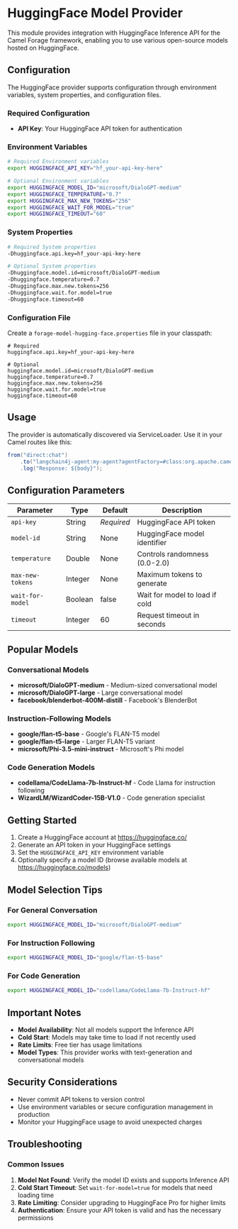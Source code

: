 # HuggingFace Model Provider

This module provides integration with HuggingFace Inference API for the Camel Forage framework, enabling you to use various open-source models hosted on HuggingFace.

## Configuration

The HuggingFace provider supports configuration through environment variables, system properties, and configuration files.

### Required Configuration

- **API Key**: Your HuggingFace API token for authentication

### Environment Variables

```bash
# Required Environment variables
export HUGGINGFACE_API_KEY="hf_your-api-key-here"

# Optional Environment variables
export HUGGINGFACE_MODEL_ID="microsoft/DialoGPT-medium"
export HUGGINGFACE_TEMPERATURE="0.7"
export HUGGINGFACE_MAX_NEW_TOKENS="256"
export HUGGINGFACE_WAIT_FOR_MODEL="true"
export HUGGINGFACE_TIMEOUT="60"
```

### System Properties

```bash
# Required System properties
-Dhuggingface.api.key=hf_your-api-key-here

# Optional System properties
-Dhuggingface.model.id=microsoft/DialoGPT-medium
-Dhuggingface.temperature=0.7
-Dhuggingface.max.new.tokens=256
-Dhuggingface.wait.for.model=true
-Dhuggingface.timeout=60
```

### Configuration File

Create a `forage-model-hugging-face.properties` file in your classpath:

```properties
# Required
huggingface.api.key=hf_your-api-key-here

# Optional
huggingface.model.id=microsoft/DialoGPT-medium
huggingface.temperature=0.7
huggingface.max.new.tokens=256
huggingface.wait.for.model=true
huggingface.timeout=60
```

## Usage

The provider is automatically discovered via ServiceLoader. Use it in your Camel routes like this:

```java
from("direct:chat")
    .to("langchain4j-agent:my-agent?agentFactory=#class:org.apache.camel.forage.agent.factory.DefaultAgentFactory")
    .log("Response: ${body}");
```

## Configuration Parameters

| Parameter | Type | Default | Description |
|-----------|------|---------|-------------|
| `api-key` | String | *Required* | HuggingFace API token |
| `model-id` | String | None | HuggingFace model identifier |
| `temperature` | Double | None | Controls randomness (0.0-2.0) |
| `max-new-tokens` | Integer | None | Maximum tokens to generate |
| `wait-for-model` | Boolean | false | Wait for model to load if cold |
| `timeout` | Integer | 60 | Request timeout in seconds |

## Popular Models

### Conversational Models
- **microsoft/DialoGPT-medium** - Medium-sized conversational model
- **microsoft/DialoGPT-large** - Large conversational model
- **facebook/blenderbot-400M-distill** - Facebook's BlenderBot

### Instruction-Following Models
- **google/flan-t5-base** - Google's FLAN-T5 model
- **google/flan-t5-large** - Larger FLAN-T5 variant
- **microsoft/Phi-3.5-mini-instruct** - Microsoft's Phi model

### Code Generation Models
- **codellama/CodeLlama-7b-Instruct-hf** - Code Llama for instruction following
- **WizardLM/WizardCoder-15B-V1.0** - Code generation specialist

## Getting Started

1. Create a HuggingFace account at https://huggingface.co/
2. Generate an API token in your HuggingFace settings
3. Set the `HUGGINGFACE_API_KEY` environment variable
4. Optionally specify a model ID (browse available models at https://huggingface.co/models)

## Model Selection Tips

### For General Conversation
```bash
export HUGGINGFACE_MODEL_ID="microsoft/DialoGPT-medium"
```

### For Instruction Following
```bash
export HUGGINGFACE_MODEL_ID="google/flan-t5-base"
```

### For Code Generation
```bash
export HUGGINGFACE_MODEL_ID="codellama/CodeLlama-7b-Instruct-hf"
```

## Important Notes

- **Model Availability**: Not all models support the Inference API
- **Cold Start**: Models may take time to load if not recently used
- **Rate Limits**: Free tier has usage limitations
- **Model Types**: This provider works with text-generation and conversational models

## Security Considerations

- Never commit API tokens to version control
- Use environment variables or secure configuration management in production
- Monitor your HuggingFace usage to avoid unexpected charges

## Troubleshooting

### Common Issues

1. **Model Not Found**: Verify the model ID exists and supports Inference API
2. **Cold Start Timeout**: Set `wait-for-model=true` for models that need loading time
3. **Rate Limiting**: Consider upgrading to HuggingFace Pro for higher limits
4. **Authentication**: Ensure your API token is valid and has the necessary permissions